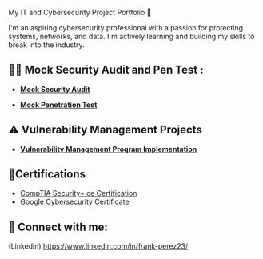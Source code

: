 My IT and Cybersecurity Project Portfolio 🔐

I'm an aspiring cybersecurity professional with a passion for protecting systems, networks, and data. I'm actively learning and building my skills to break into the industry.
<br />


<h2>👨‍💻 Mock Security Audit and Pen Test :</h2>

- **[Mock Security Audit](https://github.com/Frankp23/MockSecurityAudit/tree/main)**

- **[Mock Penetration Test](https://github.com/Frankp23/Penetration-test-walkthrough/blob/main/README.md)**

## ⚠️ Vulnerability Management Projects

- **[Vulnerability Management Program Implementation](https://github.com/Frankp23/Vulnerability-Management/tree/main)**



<h2>📜Certifications</h2>

- [CompTIA Security+ ce Certification ](https://www.credly.com/badges/a2bade9a-d65f-4800-b092-42f5376390ef/linked_in_profile)
- [Google Cybersecurity Certificate](https://www.credly.com/badges/5a5e9654-c543-487f-8985-c5130bcd8997/linked_in_profile)

<h2> 🤳 Connect with me:</h2>

(Linkedin)   https://www.linkedin.com/in/frank-perez23/
